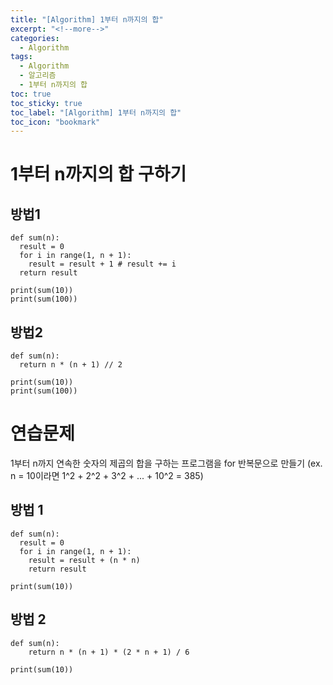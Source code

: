 ```yaml
---
title: "[Algorithm] 1부터 n까지의 합"
excerpt: "<!--more-->"
categories:
  - Algorithm
tags:
  - Algorithm
  - 알고리즘
  - 1부터 n까지의 합
toc: true
toc_sticky: true
toc_label: "[Algorithm] 1부터 n까지의 합"
toc_icon: "bookmark"
---
```


# 1부터 n까지의 합 구하기 

## 방법1

```
def sum(n):
  result = 0
  for i in range(1, n + 1):
    result = result + 1 # result += i
  return result

print(sum(10))
print(sum(100))
```

## 방법2

```
def sum(n):
  return n * (n + 1) // 2

print(sum(10))
print(sum(100))
```

# 연습문제

1부터 n까지 연속한 숫자의 제곱의 합을 구하는 프로그램을 for 반복문으로 만들기
(ex. n = 10이라면 1^2 + 2^2 + 3^2 + ... + 10^2  = 385)

## 방법 1
```
def sum(n):
  result = 0
  for i in range(1, n + 1):
    result = result + (n * n)
    return result

print(sum(10)) 
```

## 방법 2
```
def sum(n):
    return n * (n + 1) * (2 * n + 1) / 6

print(sum(10)) 
```